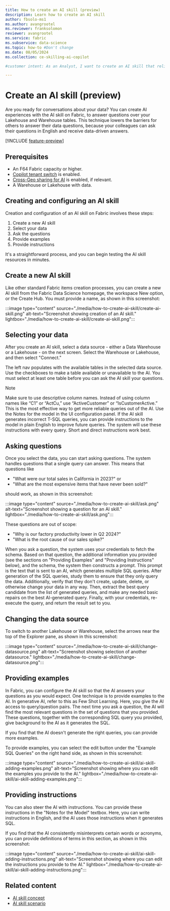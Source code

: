 ```yaml
---
title: How to create an AI skill (preview)
description: Learn how to create an AI skill
author: fbsolo-ms1
ms.author: avangrootel
ms.reviewer: franksolomon
reviewer: avangrootel
ms.service: fabric
ms.subservice: data-science
ms.topic: how-to #Don't change
ms.date: 08/05/2024
ms.collection: ce-skilling-ai-copilot

#customer intent: As an Analyst, I want to create an AI skill that relies on generative AI, that my colleagues and I can use to have conversations about our data.

---
```


# Create an AI skill (preview)

Are you ready for conversations about your data? You can create AI experiences with the AI skill on Fabric, to answer questions over your Lakehouse and Warehouse tables. This technique lowers the barriers for others to answer their data questions, because your colleagues can ask their questions in English and receive data-driven answers.

[!INCLUDE [feature-preview](../includes/feature-preview-note.md)]

## Prerequisites

- An F64 Fabric capacity or higher.
- [Copilot tenant switch](../admin/service-admin-portal-copilot.md) is enabled.
- [Cross-Geo sharing for AI](../admin/service-admin-portal-copilot.md) is enabled, if relevant.
- A Warehouse or Lakehouse with data.

## Creating and configuring an AI skill

Creation and configuration of an AI skill on Fabric involves these steps:

1. Create a new AI skill
1. Select your data
1. Ask the questions
1. Provide examples
1. Provide instructions

It's a straightforward process, and you can begin testing the AI skill resources in minutes.

## Create a new AI skill

Like other standard Fabric items creation processes, you can create a new AI skill from the Fabric Data Science homepage, the workspace New option, or the Create Hub. You must provide a name, as shown in this screenshot:

:::image type="content" source="./media/how-to-create-ai-skill/create-ai-skill.png" alt-text="Screenshot showing creation of an AI skill." lightbox="./media/how-to-create-ai-skill/create-ai-skill.png":::

## Selecting your data

After you create an AI skill, select a data source - either a Data Warehouse or a Lakehouse - on the next screen. Select the Warehouse or Lakehouse, and then select "Connect."

The left nav populates with the available tables in the selected data source. Use the checkboxes to make a table available or unavailable to the AI. You must select at least one table before you can ask the AI skill your questions.

> [!NOTE]
> Make sure to use descriptive column names. Instead of using column names like “C1” or “ActCu,” use “ActiveCustomer” or “IsCustomerActive.” This is the most effective way to get more reliable queries out of the AI.
> Use the Notes for the model in the UI configuration panel. If the AI skill generates incorrect T-SQL queries, you can provide instructions to the model in plain English to improve future queries. The system will use these instructions with every query. Short and direct instructions work best.

## Asking questions

Once you select the data, you can start asking questions. The system handles questions that a single query can answer. This means that questions like

- "What were our total sales in California in 2023?" or
- "What are the most expensive items that have never been sold?"

should work, as shown in this screenshot:

:::image type="content" source="./media/how-to-create-ai-skill/ask.png" alt-text="Screenshot showing a question for an AI skill." lightbox="./media/how-to-create-ai-skill/ask.png":::

These questions are out of scope:

- "Why is our factory productivity lower in Q2 2024?"
- "What is the root cause of our sales spike?"

When you ask a question, the system uses your credentials to fetch the schema. Based on that question, the additional information you provided (see the sections on "Providing Examples" and "Providing Instructions" below), and the schema, the system then constructs a prompt. This prompt is the text that is sent to an AI, which generates multiple SQL queries. After generation of the SQL queries, study them to ensure that they only query the data. Additionally, verify that they don't create, update, delete, or otherwise change your data in any way. Then, extract the best query candidate from the list of generated queries, and make any needed basic repairs on the best AI-generated query. Finally, with your credentials, re-execute the query, and return the result set to you.

## Changing the data source

To switch to another Lakehouse or Warehouse, select the arrows near the top of the Explorer pane, as shown in this screenshot:

:::image type="content" source="./media/how-to-create-ai-skill/change-datasource.png" alt-text="Screenshot showing selection of another datasource." lightbox="./media/how-to-create-ai-skill/change-datasource.png":::

## Providing examples

In Fabric, you can configure the AI skill so that the AI answers your questions as you would expect. One technique is to provide examples to the AI. In generative AI, refer to this as Few Shot Learning. Here, you give the AI access to query/question pairs. The next time you ask a question, the AI will find the most relevant questions in the set of questions that you provided. These questions, together with the corresponding SQL query you provided, give background to the AI as it generates the SQL.

If you find that the AI doesn't generate the right queries, you can provide more examples.

To provide examples, you can select the edit button under the "Example SQL Queries" on the right hand side, as shown in this screenshot:

:::image type="content" source="./media/how-to-create-ai-skill/ai-skill-adding-examples.png" alt-text="Screenshot showing where you can edit the examples you provide to the AI." lightbox="./media/how-to-create-ai-skill/ai-skill-adding-examples.png":::

## Providing instructions

You can also steer the AI with instructions. You can provide these instructions in the "Notes for the Model" textbox. Here, you can write instructions in English, and the AI uses those instructions when it generates SQL.

If you find that the AI consistently misinterprets certain words or acronyms, you can provide definitions of terms in this section, as shown in this screenshot:

:::image type="content" source="./media/how-to-create-ai-skill/ai-skill-adding-instructions.png" alt-text="Screenshot showing where you can edit the instructions you provide to the AI." lightbox="./media/how-to-create-ai-skill/ai-skill-adding-instructions.png":::

## Related content

- [AI skill concept](concept-ai-skill.md)
- [AI skill scenario](ai-skill-scenario.md)